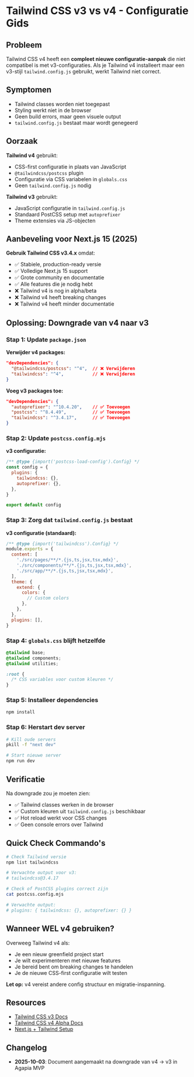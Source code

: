 # Tailwind CSS v3 vs v4 - Configuratie Gids

## Probleem

Tailwind CSS v4 heeft een **compleet nieuwe configuratie-aanpak** die niet compatibel is met v3-configuraties. Als je Tailwind v4 installeert maar een v3-stijl `tailwind.config.js` gebruikt, werkt Tailwind niet correct.

## Symptomen

- Tailwind classes worden niet toegepast
- Styling werkt niet in de browser
- Geen build errors, maar geen visuele output
- `tailwind.config.js` bestaat maar wordt genegeerd

## Oorzaak

**Tailwind v4** gebruikt:
- CSS-first configuratie in plaats van JavaScript
- `@tailwindcss/postcss` plugin
- Configuratie via CSS variabelen in `globals.css`
- Geen `tailwind.config.js` nodig

**Tailwind v3** gebruikt:
- JavaScript configuratie in `tailwind.config.js`
- Standaard PostCSS setup met `autoprefixer`
- Theme extensies via JS-objecten

## Aanbeveling voor Next.js 15 (2025)

**Gebruik Tailwind CSS v3.4.x** omdat:
- ✅ Stabiele, production-ready versie
- ✅ Volledige Next.js 15 support
- ✅ Grote community en documentatie
- ✅ Alle features die je nodig hebt
- ❌ Tailwind v4 is nog in alpha/beta
- ❌ Tailwind v4 heeft breaking changes
- ❌ Tailwind v4 heeft minder documentatie

## Oplossing: Downgrade van v4 naar v3

### Stap 1: Update `package.json`

**Verwijder v4 packages:**
```json
"devDependencies": {
  "@tailwindcss/postcss": "^4",  // ❌ Verwijderen
  "tailwindcss": "^4",           // ❌ Verwijderen
}
```

**Voeg v3 packages toe:**
```json
"devDependencies": {
  "autoprefixer": "^10.4.20",    // ✅ Toevoegen
  "postcss": "^8.4.49",          // ✅ Toevoegen
  "tailwindcss": "^3.4.17",      // ✅ Toevoegen
}
```

### Stap 2: Update `postcss.config.mjs`

**v3 configuratie:**
```javascript
/** @type {import('postcss-load-config').Config} */
const config = {
  plugins: {
    tailwindcss: {},
    autoprefixer: {},
  },
}

export default config
```

### Stap 3: Zorg dat `tailwind.config.js` bestaat

**v3 configuratie (standaard):**
```javascript
/** @type {import('tailwindcss').Config} */
module.exports = {
  content: [
    './src/pages/**/*.{js,ts,jsx,tsx,mdx}',
    './src/components/**/*.{js,ts,jsx,tsx,mdx}',
    './src/app/**/*.{js,ts,jsx,tsx,mdx}',
  ],
  theme: {
    extend: {
      colors: {
        // Custom colors
      },
    },
  },
  plugins: [],
}
```

### Stap 4: `globals.css` blijft hetzelfde

```css
@tailwind base;
@tailwind components;
@tailwind utilities;

:root {
  /* CSS variables voor custom kleuren */
}
```

### Stap 5: Installeer dependencies

```bash
npm install
```

### Stap 6: Herstart dev server

```bash
# Kill oude servers
pkill -f "next dev"

# Start nieuwe server
npm run dev
```

## Verificatie

Na downgrade zou je moeten zien:
- ✅ Tailwind classes werken in de browser
- ✅ Custom kleuren uit `tailwind.config.js` beschikbaar
- ✅ Hot reload werkt voor CSS changes
- ✅ Geen console errors over Tailwind

## Quick Check Commando's

```bash
# Check Tailwind versie
npm list tailwindcss

# Verwachte output voor v3:
# tailwindcss@3.4.17

# Check of PostCSS plugins correct zijn
cat postcss.config.mjs

# Verwachte output:
# plugins: { tailwindcss: {}, autoprefixer: {} }
```

## Wanneer WEL v4 gebruiken?

Overweeg Tailwind v4 als:
- Je een nieuw greenfield project start
- Je wilt experimenteren met nieuwe features
- Je bereid bent om breaking changes te handelen
- Je de nieuwe CSS-first configuratie wilt testen

**Let op:** v4 vereist andere config structuur en migratie-inspanning.

## Resources

- [Tailwind CSS v3 Docs](https://tailwindcss.com/docs/installation)
- [Tailwind CSS v4 Alpha Docs](https://tailwindcss.com/blog/tailwindcss-v4-alpha)
- [Next.js + Tailwind Setup](https://nextjs.org/docs/app/building-your-application/styling/tailwind-css)

## Changelog

- **2025-10-03**: Document aangemaakt na downgrade van v4 → v3 in Agapia MVP
